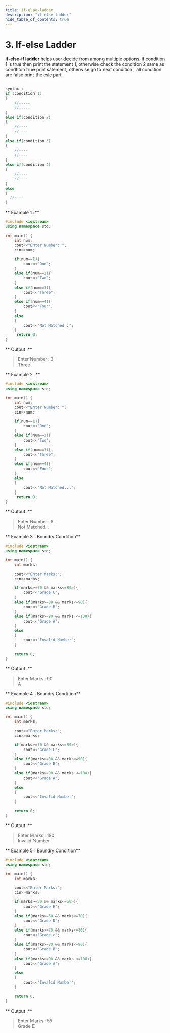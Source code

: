 ```yaml
---
title: if-else-ladder
description: "if-else-ladder"
hide_table_of_contents: true
---
```


# 3. If-else Ladder

**if-else-if ladder** helps user decide from among multiple options. if condition 1 is true then print the statement 1, otherwise
check the condition 2 same as condtiton true print satement, otherwise go to next condition , all condition are false print the esle part.

```cpp

syntax :
if (condition 1)
{
    //-----
    //-----
}
else if(condition 2)
{
    //----
    //----
}
else if(condition 3)
{
    //----
    //----
}
else if(condition 4)
{
    //----
    //----
}
else
{
  //----
}
```

** Example 1 :**

```cpp
#include <iostream>
using namespace std;

int main() {
    int num;
    cout<<"Enter Number: ";
    cin>>num;

    if(num==1){
        cout<<"One";
    }
    else if(num==2){
        cout<<"Two";
    }
    else if(num==3){
        cout<<"Three";
    }
    else if(num==4){
        cout<<"Four";
    }
    else
    {
        cout<<"Not Matched :";
    }
     return 0;
}
```

** Output :**

> Enter Number : 3<br/>
> Three

** Example 2 :**

```cpp
#include <iostream>
using namespace std;

int main() {
    int num;
    cout<<"Enter Number: ";
    cin>>num;

    if(num==1){
        cout<<"One";
    }
    else if(num==2){
        cout<<"Two";
    }
    else if(num==3){
        cout<<"Three";
    }
    else if(num==4){
        cout<<"Four";
    }
    else
    {
        cout<<"Not Matched...";
    }
     return 0;
}
```

** Output :**

> Enter Number : 8<br/>
> Not Matched...

** Example 3 : Boundry Condition**

```cpp
#include <iostream>
using namespace std;

int main() {
    int marks;

    cout<<"Enter Marks:";
    cin>>marks;

    if(marks>=70 && marks<=80>){
        cout<<"Grade C";
    }
    else if(marks>=80 && marks<=90){
        cout<<"Grade B";
    }
    else if(marks>=90 && marks <=100){
        cout<<"Grade A";
    }
    else
    {
        cout<<"Invalid Number";
    }

    return 0;
}
```

** Output :**

> Enter Marks : 90<br/>
> A

** Example 4 : Boundry Condition**

```cpp
#include <iostream>
using namespace std;

int main() {
    int marks;

    cout<<"Enter Marks:";
    cin>>marks;

    if(marks>=70 && marks<=80>){
        cout<<"Grade C";
    }
    else if(marks>=80 && marks<=90){
        cout<<"Grade B";
    }
    else if(marks>=90 && marks <=100){
        cout<<"Grade A";
    }
    else
    {
        cout<<"Invalid Number";
    }

    return 0;
}
```

** Output :**

> Enter Marks : 180<br/>
> Invalid Number

** Example 5 : Boundry Condition**

```cpp
#include <iostream>
using namespace std;

int main() {
    int marks;

    cout<<"Enter Marks:";
    cin>>marks;

    if(marks>=50 && marks<=60>){
        cout<<"Grade E";
    }
    else if(marks>=60 && marks<=70){
        cout<<"Grade D";
    }
    else if(marks>=70 && marks<=80){
        cout<<"Grade c";
    }
    else if(marks>=80 && marks<=90){
        cout<<"Grade B";
    }
    else if(marks>=90 && marks <=100){
        cout<<"Grade A";
    }
    else
    {
        cout<<"Invalid Number";
    }

    return 0;
}
```

** Output :**

> Enter Marks : 55<br/>
> Grade E
